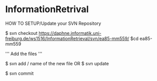 # InformationRetrival
HOW TO SETUP/Update your SVN Repository 

$ svn checkout https://daphne.informatik.uni-freiburg.de/ws1516/InformationRetrieval/svn/ea85-mm559/
$cd ea85-mm559

''' Add the files ''' 

$ svn add / name of the new file   OR $ svn update

$ svn commit  

